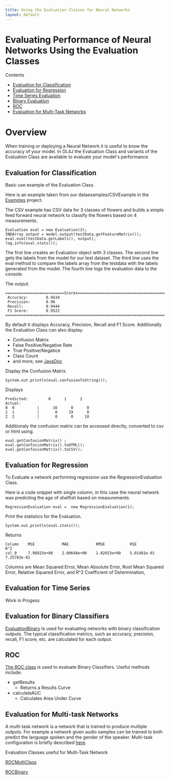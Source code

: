 ```yaml
---
title: Using the Evaluation Classes for Neural Networks
layout: default
---
```


# Evaluating Performance of Neural Networks Using the Evaluation Classes

Contents

* [Evaluation for Classification](#classification)
* [Evaluation for Regression](#Regression)
* [Time Series Evaluation](#timeseries)
* [Binary Evaluation](#binary)
* [ROC](#roc)
* [Evaluation for Multi-Task Networks](#multitask)



# Overview

When training or deploying a Neural Network it is useful to know the accuracy of your model. In DL4J the Evaluation Class and variants of the Evaluation Class are available to evaluate your model's performance. 



## <a name="classification">Evaluation for Classification</a>


Basic use example of the Evaluation Class. 

Here is an example taken from our dataexamples/CSVExample in the [Examples](https://github.com/deeplearning4j/dl4j-examples) project.

The CSV example has CSV data for 3 classes of flowers and builds a simple feed forward neural network to classify the flowers based on 4 measurements. 

```
Evaluation eval = new Evaluation(3);
INDArray output = model.output(testData.getFeatureMatrix());
eval.eval(testData.getLabels(), output);
log.info(eval.stats());
```

The first line creates an Evaluation object with 3 classes. 
The second line gets the labels from the model for our test dataset. 
The third line uses the eval method to compare the labels array from the testdata with the labels generated from the model. 
The fourth line logs the evaluation data to the console. 

The output.

```
==========================Scores========================================
 Accuracy:        0.9434
 Precision:       0.96
 Recall:          0.9444
 F1 Score:        0.9522
========================================================================
```

By default it displays Accuracy, Precision, Recall and F1 Score. Additionally the Evaluation Class can also display. 

* Confusion Matrix
* False Positive/Negative Rate
* True Positive/Negatice
* Class Count
* and more, see [JavaDoc](https://deeplearning4j.org/doc/org/deeplearning4j/eval/Evaluation.html)

Display the Confusion Matrix. 

```
System.out.println(eval.confusionToString());
```

Displays

```
Predicted:         0      1      2
Actual:
0  0          |      16      0      0
1  1          |       0     19      0
2  2          |       0      0     18
```

Additionaly the confusion matrix can be accessed directly, converted to csv or html using.

```
eval.getConfusionMatrix() ;
eval.getConfusionMatrix().toHTML();
eval.getConfusionMatrix().toCSV();
```


## <a name="regression">Evaluation for Regression</a>

To Evaluate a network performing regression use the RegressionEvaluation Class. 

Here is a code snippet with single column, in this case the neural network was predicting the age of shelfish based on measurements. 

```
RegressionEvaluation eval =  new RegressionEvaluation(1);
```

Print the statistics for the Evaluation. 

```
System.out.println(eval.stats());
```

Returns

```
Column    MSE            MAE            RMSE           RSE            R^2            
col_0     7.98925e+00    2.00648e+00    2.82653e+00    5.01481e-01    7.25783e-01    
```

Columns are Mean Squared Error, Mean Absolute Error, Root Mean Squared Error, Relative Squared Error, and R^2 Coefficient of Determination,


## <a name="timeseries">Evaluation for Time Series</a>

Work in Progess


## <a name="binary">Evaluation for Binary Classifiers</a>

[EvaluationBinary](https://deeplearning4j.org/doc/org/deeplearning4j/eval/EvaluationBinary.html)
Is used for evaluating networks with binary classification outputs. The typical classification metrics, such as accuracy, precision, recall, F1 score, etc. are calculated for each output.


## <a name="roc">ROC</a>

[The ROC class](https://deeplearning4j.org/doc/org/deeplearning4j/eval/ROC.html) is used to evaluate Binary Classifiers. Useful methods include: 

* getResults
  * Returns a Results Curve
* calculateAUC
  * Calculates Area Under Curve 

## <a name="multitask">Evaluation for Multi-task Networks</a>

A multi-task network is a network that is trained to produce multiple outputs. For example a network given audio samples can be trained to both predict the language spoken and the gender of the speaker. Multi-task configuration is briefly described [here](https://deeplearning4j.org/compgraph#multitask). 


Evaluation Classes useful for Multi-Task Network

[ROCMultiClass](https://deeplearning4j.org/doc/org/deeplearning4j/eval/ROCMultiClass.html)

[ROCBinary](https://deeplearning4j.org/doc/org/deeplearning4j/eval/ROCBinary.html)




